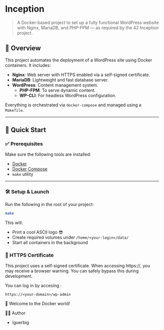 # Inception

> A Docker-based project to set up a fully functional WordPress website with Nginx, MariaDB, and PHP-FPM — as required by the 42 Inception project.

## 🧩 Overview

This project automates the deployment of a WordPress site using Docker containers. It includes:

- **Nginx**: Web server with HTTPS enabled via a self-signed certificate.
- **MariaDB**: Lightweight and fast database server.
- **WordPress**: Content management system.
	- **PHP-FPM**: To serve dynamic content.
	- **WP-CLI**: For headless WordPress configuration.

Everything is orchestrated via `docker-compose` and managed using a `Makefile`.

---

## 🚀 Quick Start

### ✅ Prerequisites

Make sure the following tools are installed:

- [Docker](https://docs.docker.com/get-docker/)
- [Docker Compose](https://docs.docker.com/compose/install/)
- `make` utility

---

### 🛠️ Setup & Launch

Run the following in the root of your project:

```bash
make
```

This will:
- Print a cool ASCII logo 😎
- Create required volumes under `/home/<your-login>/data/`
- Start all containers in the background

### 🔐 HTTPS Certificate

This project uses a self-signed certificate. When accessing https://<your-domain>, you may receive a browser warning. You can safely bypass this during development.

You can log in by accesing :
```
https://<your-domain>/wp-admin
```

🚢 Welcome to the Docker world!

👨‍💻 Author
- lguerbig
